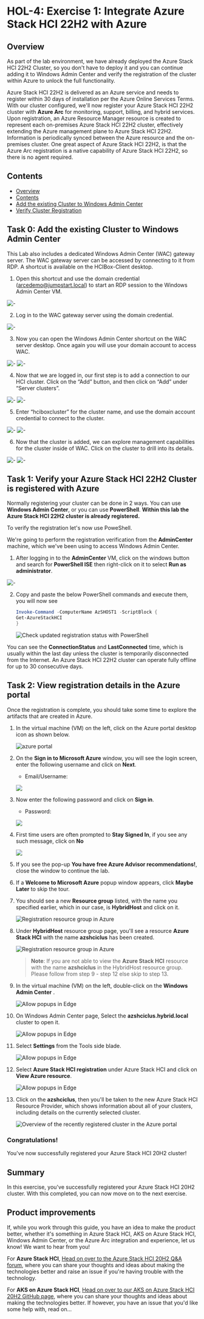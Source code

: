HOL-4: Exercise 1: Integrate Azure Stack HCI 22H2 with Azure
==============
Overview
-----------

   As part of the lab environment, we have already deployed the Azure Stack HCI 22H2 Cluster, so you don't have to deploy it and you can continue adding it to Windows Admin Center and verify the registration of the cluster within Azure to unlock the full functionality.

   Azure Stack HCI 22H2 is delivered as an Azure service and needs to register within 30 days of installation per the Azure Online Services Terms.  With our cluster configured, we'll now register your Azure Stack HCI 22H2 cluster with **Azure Arc** for monitoring, support, billing, and hybrid services. Upon registration, an Azure Resource Manager resource is created to represent each on-premises Azure Stack HCI 22H2 cluster, effectively extending the Azure management plane to Azure Stack HCI 22H2. Information is periodically synced between the Azure resource and the on-premises cluster.  One great aspect of Azure Stack HCI 22H2, is that the Azure Arc registration is a native capability of Azure Stack HCI 22H2, so there is no agent required.

Contents
-----------
- [Overview](#overview)
- [Contents](#contents)
- [Add the existing Cluster to Windows Admin Center](#task-0-add-the-existing-cluster-to-windows-admin-center)
- [Verify Cluster Registration](#task-1-verify-your-azure-stack-hci-22h2-cluster-is-registered-with-azure)

## Task 0: Add the existing Cluster to Windows Admin Center

This Lab also includes a dedicated Windows Admin Center (WAC) gateway server. The WAC gateway server can be accessed by connecting to it from RDP. A shortcut is available on the HCIBox-Client desktop.

1. Open this shortcut and use the domain credential (arcedemo@jumpstart.local) to start an RDP session to the Windows Admin Center VM.

![-](https://raw.githubusercontent.com/CloudLabsAI-Azure/hybridworkshop/main/media/wac_gateway_shortcut.png "")

2. Log in to the WAC gateway server using the domain credential.

![-](https://raw.githubusercontent.com/CloudLabsAI-Azure/hybridworkshop/main/media/wac_gateway_login.png "")

3. Now you can open the Windows Admin Center shortcut on the WAC server desktop. Once again you will use your domain account to access WAC.

![-](https://raw.githubusercontent.com/CloudLabsAI-Azure/hybridworkshop/main/media/wac_gateway_desktop.png "")
![-](https://raw.githubusercontent.com/CloudLabsAI-Azure/hybridworkshop/main/media/wac_login.png "")

4. Now that we are logged in, our first step is to add a connection to our HCI cluster. Click on the “Add” button, and then click on “Add” under “Server clusters”.

![-](https://raw.githubusercontent.com/CloudLabsAI-Azure/hybridworkshop/main/media/wac_empty.png "")
![-](https://raw.githubusercontent.com/CloudLabsAI-Azure/hybridworkshop/main/media/wac_add_cluster.png "")

5. Enter “hciboxcluster” for the cluster name, and use the domain account credential to connect to the cluster.

![-](https://raw.githubusercontent.com/CloudLabsAI-Azure/hybridworkshop/main/media/wac_add_cluster_detail.png "")
![-](https://raw.githubusercontent.com/CloudLabsAI-Azure/hybridworkshop/main/media/wac_add_cluster_detail_2.png "")

6. Now that the cluster is added, we can explore management capabilities for the cluster inside of WAC. Click on the cluster to drill into its details.

![-](https://raw.githubusercontent.com/CloudLabsAI-Azure/hybridworkshop/main/media/wac_cluster_added.png "")
![-](https://raw.githubusercontent.com/CloudLabsAI-Azure/hybridworkshop/main/media/wac_cluster_added_detail "")


## Task 1: Verify your Azure Stack HCI 22H2 Cluster is registered with Azure

Normally registering your cluster can be done in 2 ways. You can use **Windows Admin Center**, or you can use **PowerShell**. **Within this lab the Azure Stack HCI 22H2 cluster is already registered.**

To verify the registration let's now use PoweShell.

We're going to perform the registration verification from the **AdminCenter** machine, which we've been using to access Windows Admin Center.

1. After logging in to the **AdminCenter** VM, click on the windows button and search for **PowerShell ISE** then right-click on it to select **Run as administrator**.

![-](https://raw.githubusercontent.com/CloudLabsAI-Azure/hybridworkshop/main/media/2023-03-01_17h07_52.png "Open PowerShell ISE as an Administrator")
    
2. Copy and paste the below PowerShell commands and execute them, you will now see 

     ```powershell
     Invoke-Command -ComputerName AzSHOST1 -ScriptBlock {
     Get-AzureStackHCI
     } 
     ```
    
    ![Check updated registration status with PowerShell](./media/ps.png "Check updated registration status with PowerShell")

You can see the **ConnectionStatus** and **LastConnected** time, which is usually within the last day unless the cluster is temporarily disconnected from the Internet. An Azure Stack HCI 22H2 cluster can operate fully offline for up to 30 consecutive days.

## Task 2: View registration details in the Azure portal ###

Once the registration is complete, you should take some time to explore the artifacts that are created in Azure.

1. In the virtual machine (VM) on the left, click on the Azure portal desktop icon as shown below.

    ![azure portal](./media/azure%20portal.png)
    
1. On the **Sign in to Microsoft Azure** window, you will see the login screen, enter the following username and click on **Next**.

   * Email/Username: <inject key="AzureAdUserEmail"></inject>

   ![](https://github.com/CloudLabsAI-Azure/AIW-SAP-on-Azure/blob/main/media/M2-Ex1-portalsignin-1.png?raw=true)

1. Now enter the following password and click on **Sign in**. 

   * Password: <inject key="AzureAdUserPassword"></inject>
   
   ![](https://github.com/CloudLabsAI-Azure/AIW-SAP-on-Azure/blob/main/media/M2-Ex1-portalsignin-2.png?raw=true)

1. First time users are often prompted to **Stay Signed In**, if you see any such message, click on **No**

   ![](https://github.com/CloudLabsAI-Azure/AIW-SAP-on-Azure/blob/main/media/M2-Ex1-portalsignin-3.png?raw=true)

1. If you see the pop-up **You have free Azure Advisor recommendations!**, close the window to continue the lab.

1. If a **Welcome to Microsoft Azure** popup window appears, click **Maybe Later** to skip the tour.

1. You should see a new **Resource group** listed, with the name you specified earlier, which in our case, is **HybridHost** and click on it.

    ![Registration resource group in Azure](./media/rg.png "Registration resource group in Azure")

1. Under **HybridHost** resource group page, you'll see a resource **Azure Stack HCI** with the name **azshciclus** has been created.

    ![Registration resource group in Azure](./media/stack.png "Registration resource group in Azure")
    
   >**Note**: If you are not able to view the **Azure Stack HCI** resource with the name **azshciclus** in the HybridHost resource group. Please follow from step 9 - step 12 else skip to step 13.

1. In the virtual machine (VM) on the left, double-click on the **Windows Admin Center** .

    ![Allow popups in Edge](./media/wac.png "Allow popups in Edge")
    
1. On Windows Admin Center page, Select the **azshciclus.hybrid.local** cluster to open it.

    ![Allow popups in Edge](./media/hol4ss1.png "Allow popups in Edge")
    
1. Select **Settings** from the Tools side blade.

    ![Allow popups in Edge](./media/hol4ss2.png "Allow popups in Edge")
    
1. Select **Azure Stack HCI registration** under Azure Stack HCI and click on **View Azure resource**.

    ![Allow popups in Edge](./media/hol4ss3.png "Allow popups in Edge")

1. Click on the **azshciclus**, then you'll be taken to the new Azure Stack HCI Resource Provider, which shows information about all of your clusters, including details on the currently selected cluster.

    ![Overview of the recently registered cluster in the Azure portal](./media/overview.png "Overview of the recently registered cluster in the Azure portal")


### Congratulations! ###
You've now successfully registered your Azure Stack HCI 20H2 cluster!

Summary
-----------
In this exercise, you've successfully registered your Azure Stack HCI 20H2 cluster. With this completed, you can now move on to the next exercise.

Product improvements
-----------
If, while you work through this guide, you have an idea to make the product better, whether it's something in Azure Stack HCI, AKS on Azure Stack HCI, Windows Admin Center, or the Azure Arc integration and experience, let us know! We want to hear from you!

For **Azure Stack HCI**, [Head on over to the Azure Stack HCI 20H2 Q&A forum](https://docs.microsoft.com/en-us/answers/topics/azure-stack-hci.html "Azure Stack HCI 20H2 Q&A"), where you can share your thoughts and ideas about making the technologies better and raise an issue if you're having trouble with the technology.

For **AKS on Azure Stack HCI**, [Head on over to our AKS on Azure Stack HCI 20H2 GitHub page](https://github.com/Azure/aks-hci/issues "AKS on Azure Stack HCI GitHub"), where you can share your thoughts and ideas about making the technologies better. If however, you have an issue that you'd like some help with, read on... 
